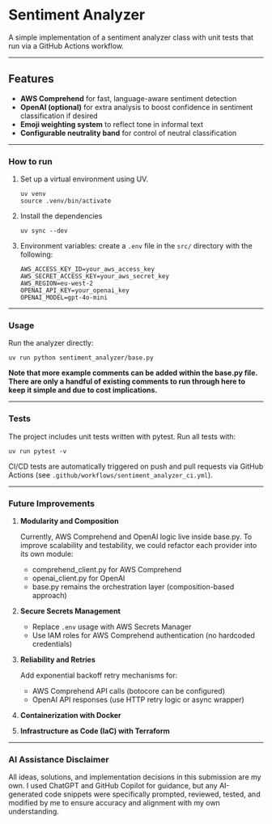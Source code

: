 # Sentiment Analyzer
A simple implementation of a sentiment analyzer class with unit tests that run via a GitHub Actions workflow.

---

## Features

- **AWS Comprehend** for fast, language-aware sentiment detection  
- **OpenAI (optional)** for extra analysis to boost confidence in sentiment classification if desired  
- **Emoji weighting system** to reflect tone in informal text  
- **Configurable neutrality band** for control of neutral classification

---

### How to run
1) Set up a virtual environment using UV.

   ```
   uv venv
   source .venv/bin/activate
   ```

2) Install the dependencies

   ```
   uv sync --dev
   ```

3) Environment variables: create a ```.env``` file in the ```src/``` directory with the following:

    ```
    AWS_ACCESS_KEY_ID=your_aws_access_key
    AWS_SECRET_ACCESS_KEY=your_aws_secret_key
    AWS_REGION=eu-west-2
    OPENAI_API_KEY=your_openai_key
    OPENAI_MODEL=gpt-4o-mini
    ```

---

### Usage
Run the analyzer directly:
```
uv run python sentiment_analyzer/base.py
```
**Note that more example comments can be added within the base.py file. There are only a handful of existing comments to run through here to keep it simple and due to cost implications.**

---

### Tests
The project includes unit tests written with pytest. Run all tests with:
```
uv run pytest -v
```
CI/CD tests are automatically triggered on push and pull requests via GitHub Actions (see ```.github/workflows/sentiment_analyzer_ci.yml```).

---

### Future Improvements

1) **Modularity and Composition**

    Currently, AWS Comprehend and OpenAI logic live inside base.py.
    To improve scalability and testability, we could refactor each provider into its own module:
    - comprehend_client.py for AWS Comprehend
    - openai_client.py for OpenAI
    - base.py remains the orchestration layer (composition-based approach)

2) **Secure Secrets Management**

    - Replace ```.env``` usage with AWS Secrets Manager
    - Use IAM roles for AWS Comprehend authentication (no hardcoded credentials)

3) **Reliability and Retries**

    Add exponential backoff retry mechanisms for:
    - AWS Comprehend API calls (botocore can be configured)
    - OpenAI API responses (use HTTP retry logic or async wrapper)

4) **Containerization with Docker**

5) **Infrastructure as Code (IaC) with Terraform**

---

### AI Assistance Disclaimer
All ideas, solutions, and implementation decisions in this submission are my own. I used ChatGPT and GitHub Copilot for guidance, but any AI-generated code snippets were specifically prompted, reviewed, tested, and modified by me to ensure accuracy and alignment with my own understanding.